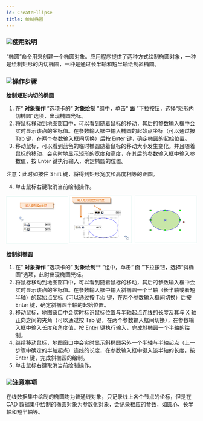 ```yaml
---
id: CreateEllipse
title: 绘制椭圆
---
```

### ![](../../../img/read.gif)使用说明

“椭圆”命令用来创建一个椭圆对象。应用程序提供了两种方式绘制椭圆对象，一种是绘制矩形的内切椭圆，一种是通过长半轴和短半轴绘制斜椭圆。

### ![](../../../img/read.gif)操作步骤

**绘制矩形内切的椭圆**

1. 在“ **对象操作** ”选项卡的“ **对象绘制** ”组中，单击“ **面** ”下拉按钮，选择“矩形内切椭圆”选项，出现椭圆光标。
2. 将鼠标移动到地图窗口中，可以看到随着鼠标的移动，其后的参数输入框中会实时显示该点的坐标值。在参数输入框中输入椭圆的起始点坐标（可以通过按 Tab 键，在两个参数输入框间切换）后按 Enter 键，确定椭圆的起始位置。
3. 移动鼠标，可以看到蓝色的临时椭圆随着鼠标的移动大小发生变化。并且随着鼠标的移动，会实时地显示矩形的宽度和高度，在其后的参数输入框中输入参数值，按 Enter 键执行输入，确定椭圆的位置。 

注意：此时如按住 Shift 键，将得到矩形宽度和高度相等的正圆。

4. 单击鼠标右键取消当前绘制操作。  

![](img/ellipse1.png)

**绘制斜椭圆**

1. 在“ **对象操作** ”选项卡的“ **对象绘制**** ”组中，单击“ **面** ”下拉按钮，选择“斜椭圆”选项，此时出现椭圆光标。
2. 将鼠标移动到地图窗口中，可以看到随着鼠标的移动，其后的参数输入框中会实时显示该点的坐标值。在参数输入框中输入斜椭圆一个半轴（长半轴或者短半轴）的起始点坐标（可以通过按 Tab 键，在两个参数输入框间切换）后按 Enter 键，确定斜椭圆半轴的起始位置。
3. 移动鼠标，地图窗口中会实时标识鼠标位置与半轴起点连线的长度及其与 X 轴正向之间的夹角（可以通过按 Tab 键，在两个参数输入框间切换），在参数输入框中输入长度和角度值，按 Enter 键执行输入，完成斜椭圆一个半轴的绘制。
4. 继续移动鼠标，地图窗口中会实时显示斜椭圆另外一个半轴与半轴起点（上一步骤中确定的半轴起点）连线的长度，在参数输入框中键入该半轴的长度，按 Enter 键，完成斜椭圆的绘制。
5. 单击鼠标右键取消当前绘制操作。

### ![](../../../img/note.png)注意事项

在线数据集中绘制的椭圆均为普通线对象，只记录线上各个节点的坐标，但是在 CAD
数据集中绘制的椭圆对象为参数化对象，会记录相应的参数，如圆心、长半轴和短半轴等。

